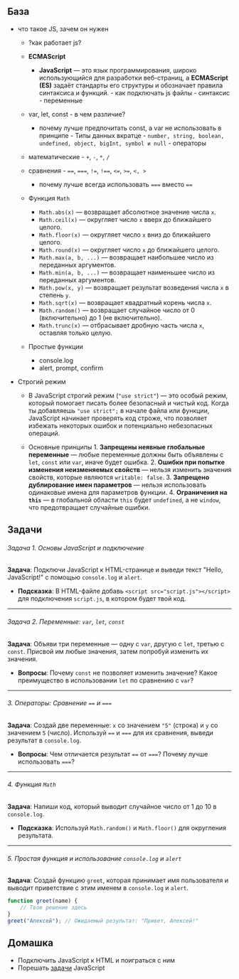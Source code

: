 

## База

   - что такое JS, зачем он нужен
        - ?как работает js?
        - **ECMAScript**
	        - **JavaScript** — это язык программирования, широко использующийся для разработки веб-страниц, а **ECMAScript (ES)** задаёт стандарты его структуры и обозначает правила синтаксиса и функций.
    - как подключать js файлы
    - синтаксис
    - переменные
        - var, let, const - в чем различие?
            - почему лучше предпочитать const, а var не использовать в принципе
    - Типы данных вкратце - `number, string, boolean, undefined, object, bigInt, symbol и null`
    - операторы
        - математические - `+`, `-`, `*`, `/`
        - сравнения - `==`, `===`, `!=`, `!==`, `<=`, `>=`, `<, >`
            - почему лучше всегда использовать `===` вместо `==`
        - Функция `Math`
    
			- `Math.abs(x)` — возвращает абсолютное значение числа `x`.
			- `Math.ceil(x)` — округляет число `x` вверх до ближайшего целого.
			- `Math.floor(x)` — округляет число `x` вниз до ближайшего целого.
			- `Math.round(x)` — округляет число `x` до ближайшего целого.
			- `Math.max(a, b, ...)` — возвращает наибольшее число из переданных аргументов.
			- `Math.min(a, b, ...)` — возвращает наименьшее число из переданных аргументов.
			- `Math.pow(x, y)` — возвращает результат возведения числа `x` в степень `y`.
			- `Math.sqrt(x)` — возвращает квадратный корень числа `x`.
			- `Math.random()` — возвращает случайное число от 0 (включительно) до 1 (не включительно).
			- `Math.trunc(x)` — отбрасывает дробную часть числа `x`, оставляя только целую.
			
		- Простые функции
			- console.log
			- alert, prompt, confirm
		

        
 - Строгий режим
 
	- В JavaScript строгий режим (`"use strict"`) — это особый режим, который помогает писать более безопасный и чистый код. Когда ты добавляешь `"use strict";` в начале файла или функции, JavaScript начинает проверять код строже, что позволяет избежать некоторых ошибок и потенциально небезопасных операций.
	
	- Основные принципы
		    1. **Запрещены неявные глобальные переменные** — любые переменные должны быть объявлены с `let`, `const` или `var`, иначе будет ошибка.
			2. **Ошибки при попытке изменения неизменяемых свойств** — нельзя изменить значения свойств, которые являются `writable: false`.
			3. **Запрещено дублирование имен параметров** — нельзя использовать одинаковые имена для параметров функции.
			4. **Ограничения на `this`** — в глобальной области `this` будет `undefined`, а не `window`, что предотвращает случайные ошибки.


## Задачи

###### Задача 1. Основы JavaScript и подключение

**Задача**: Подключи JavaScript к HTML-странице и выведи текст "Hello, JavaScript!" с помощью `console.log` и `alert`.

- **Подсказка**: В HTML-файле добавь `<script src="script.js"></script>` для подключения `script.js`, в котором будет твой код.

---

###### Задача 2. Переменные: `var`, `let`, `const`

**Задача**: Объяви три переменные — одну с `var`, другую с `let`, третью с `const`. Присвой им любые значения, затем попробуй изменить их значения.

- **Вопросы**: Почему `const` не позволяет изменить значение? Какое преимущество в использовании `let` по сравнению с `var`?

---

###### 3. Операторы: Сравнение `==` и `===`

**Задача**: Создай две переменные: `x` со значением `"5"` (строка) и `y` со значением `5` (число). Используй `==` и `===` для их сравнения, выведи результат в `console.log`.

- **Вопросы**: Чем отличается результат `==` от `===`? Почему лучше использовать `===`?

---

###### 4. Функция `Math`

**Задача**: Напиши код, который выводит случайное число от 1 до 10 в `console.log`.

- **Подсказка**: Используй `Math.random()` и `Math.floor()` для округления результата.

---

###### 5. Простая функция и использование `console.log` и `alert`

**Задача**: Создай функцию `greet`, которая принимает имя пользователя и выводит приветствие с этим именем в `console.log` и `alert`.

```js
function greet(name) { 
	// Твое решение здесь
} 
greet("Алексей"); // Ожидаемый результат: "Привет, Алексей!"
```




## Домашка

- Подключить JavaScript к HTML и поиграться с ним
- Порешать [задачи](13._Стартуем_в_изучении_JavaScript.md#задачи) JavaScript




